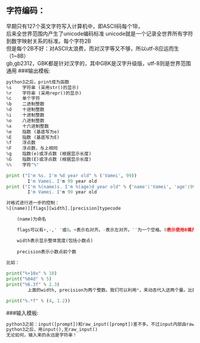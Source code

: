
## 字符编码：
早期只有127个英文字符写入计算机中，即ASCII码每个1B，<br>
后来全世界范围内产生了unicode编码标准
unicode就是一个记录全世界所有字符到数字映射关系的标准。每个字符2B<br>
但是每个2B不好：对ASCII太浪费，而对汉字等又不够，所以utf-8应运而生（1~8B）<br>
gb,gb2312，GBK都是针对汉字的，其中GBK是汉字升级版，utf-8则是世界范围通用
###输出模板:


```python
python3之后，print成为函数
%s    字符串 (采用str()的显示)
%r    字符串 (采用repr()的显示)
%c    单个字符
%b    二进制整数
%d    十进制整数
%i    十进制整数
%o    八进制整数
%x    十六进制整数
%e    指数 (基底写为e)
%E    指数 (基底写为E)
%f    浮点数
%F    浮点数，与上相同
%g    指数(e)或浮点数 (根据显示长度)
%G    指数(E)或浮点数 (根据显示长度)
%%    字符"%"

print ("I'm %s. I'm %d year old" % ('Vamei', 99))
        I'm Vamei. I'm 99 year old
print ("I'm %(name)s. I'm %(age)d year old" % {'name':'Vamei', 'age':99})
        I'm Vamei. I'm 99 year old

对格式进行进一步的控制：
%[(name)][flags][width].[precision]typecode

    (name)为命名

    flags可以有+,-,' '或0。+表示右对齐。-表示左对齐。''为一个空格。0表示使用0填充。

    width表示显示整体宽度(包括小数点)
    
    precision表示小数点前个数
        
比如：

print("%+10x" % 10)
print("%04d" % 5)
print("%6.3f" % 2.3)
        上面的width, precision为两个整数。我们可以利用*，来动态代入这两个量。比如：

print("%.*f" % (4, 1.2))
```
###输入模板:
```python
python3之前：input([prompt])和raw_input([prompt])差不多。不过input内部由raw_input()实现
python3之后，用input(),无raw_input()
无论如何，输入来的永远是字符串！
```
